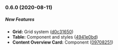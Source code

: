 ### 0.6.0 (2020-08-11)

##### New Features

* **Grid:**  Grid system ([d0c31650](https://github.com/nih-sparc/sparc-design-system-components/commit/d0c316505ffb22557ad132b5e4c49d3840acf112))
* **Table:**  Component and styles ([4941e0bd](https://github.com/nih-sparc/sparc-design-system-components/commit/4941e0bd93c61da891f8bd2bd03733911ed3ad17))
* **Content Overview Card:**  Component ([09708251](https://github.com/nih-sparc/sparc-design-system-components/commit/09708251bc07d82000a6d461dbc5b75036d61220))

